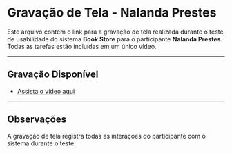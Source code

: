 # **Gravação de Tela - Nalanda Prestes**

Este arquivo contém o link para a gravação de tela realizada durante o teste de usabilidade do sistema **Book Store** para o participante **Nalanda Prestes**. Todas as tarefas estão incluídas em um único vídeo.

---

## **Gravação Disponível**

- [Assista o vídeo aqui](https://drive.google.com/file/d/1j24Ze6WvuM83n6pPVKmZLA_ozWCY2Wt3/view?usp=drive_link)

---

## **Observações**
A gravação de tela registra todas as interações do participante com o sistema durante o teste.

